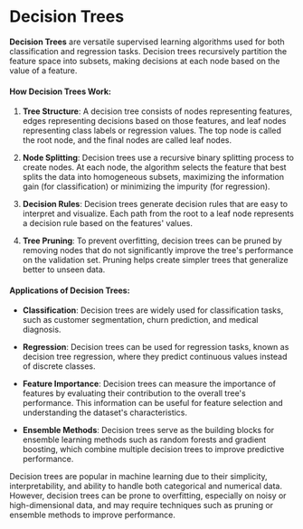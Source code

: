 # Decision Trees

**Decision Trees** are versatile supervised learning algorithms used for both classification and regression tasks. Decision trees recursively partition the feature space into subsets, making decisions at each node based on the value of a feature.

#### How Decision Trees Work:

1. **Tree Structure**:
   A decision tree consists of nodes representing features, edges representing decisions based on those features, and leaf nodes representing class labels or regression values. The top node is called the root node, and the final nodes are called leaf nodes.

2. **Node Splitting**:
   Decision trees use a recursive binary splitting process to create nodes. At each node, the algorithm selects the feature that best splits the data into homogeneous subsets, maximizing the information gain (for classification) or minimizing the impurity (for regression).

3. **Decision Rules**:
   Decision trees generate decision rules that are easy to interpret and visualize. Each path from the root to a leaf node represents a decision rule based on the features' values.

4. **Tree Pruning**:
   To prevent overfitting, decision trees can be pruned by removing nodes that do not significantly improve the tree's performance on the validation set. Pruning helps create simpler trees that generalize better to unseen data.

#### Applications of Decision Trees:

- **Classification**: Decision trees are widely used for classification tasks, such as customer segmentation, churn prediction, and medical diagnosis.

- **Regression**: Decision trees can be used for regression tasks, known as decision tree regression, where they predict continuous values instead of discrete classes.

- **Feature Importance**: Decision trees can measure the importance of features by evaluating their contribution to the overall tree's performance. This information can be useful for feature selection and understanding the dataset's characteristics.

- **Ensemble Methods**: Decision trees serve as the building blocks for ensemble learning methods such as random forests and gradient boosting, which combine multiple decision trees to improve predictive performance.

Decision trees are popular in machine learning due to their simplicity, interpretability, and ability to handle both categorical and numerical data. However, decision trees can be prone to overfitting, especially on noisy or high-dimensional data, and may require techniques such as pruning or ensemble methods to improve performance.

